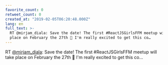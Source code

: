```yaml
---
favorite_count: 0
retweet_count: 0
created_at: "2019-02-05T06:20:48.000Z"
lang: en
full_text: >-
  RT @mirjam_diala: Save the date! The first #ReactJSGirlsFFM meetup will take
  place on February the 27th 🎉 I'm really excited to get this co…
---
```


RT [@mirjam_diala](https://twitter.com/mirjam_diala): Save the date! The first
#ReactJSGirlsFFM meetup will take place on February the 27th 🎉 I'm really
excited to get this co…

